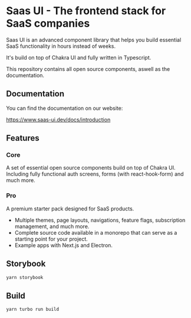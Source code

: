 # Saas UI - The frontend stack for SaaS companies

Saas UI is an advanced component library that helps you build essential SaaS functionality in hours instead of weeks.

It's build on top of Chakra UI and fully written in Typescript.

This repository contains all open source components, aswell as the documentation.

## Documentation

You can find the documentation on our website:

https://www.saas-ui.dev/docs/introduction

## Features

### Core

A set of essential open source components build on top of Chakra UI.
Including fully functional auth screens, forms (with react-hook-form) and much more.

### Pro

A premium starter pack designed for SaaS products.

- Multiple themes, page layouts, navigations, feature flags, subscription management, and much more.
- Complete source code available in a monorepo that can serve as a starting point for your project.
- Example apps with Next.js and Electron.

## Storybook

```bash
yarn storybook
```

## Build

```bash
yarn turbo run build
```
